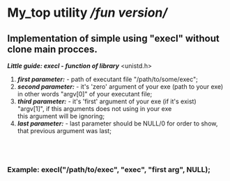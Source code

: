 My_top utility */fun version/*
===

 Implementation of simple using "execl" without clone main procces.
   -------------------------
  

___Little guide: execl - function of library___  <unistd.h> <br>

 
 1. ***first parameter:*** -   path of executant file "/path/to/some/exec";<br>
 2. ***second parameter:*** -   it's 'zero' argument of your exe (path to your exe)<br>
        	        		   in other words "argv[0]" of your executant file;<br>	
   3. ***third parameter:***  -  it's 'first' argument of your exe (if it's exist)<br>
		                           "argv[1]", if this arguments does not using in your exe<br>
	      	              		   this argument will be ignoring;<br>
  4. ***last parameter:***  -     last parameter should be NULL/0 for order to show, that
                   	 	           previous argument was last;<br>
<br>
<br>

<h3>Example:   execl("/path/to/exec", "exec", "first arg", NULL);<h3/>





